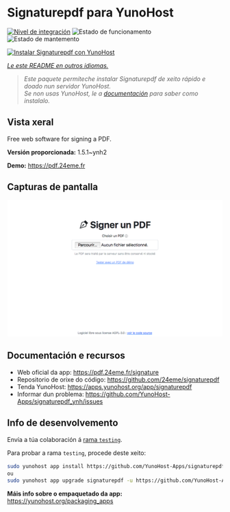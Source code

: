 <!--
NOTA: Este README foi creado automáticamente por <https://github.com/YunoHost/apps/tree/master/tools/readme_generator>
NON debe editarse manualmente.
-->

# Signaturepdf para YunoHost

[![Nivel de integración](https://dash.yunohost.org/integration/signaturepdf.svg)](https://dash.yunohost.org/appci/app/signaturepdf) ![Estado de funcionamento](https://ci-apps.yunohost.org/ci/badges/signaturepdf.status.svg) ![Estado de mantemento](https://ci-apps.yunohost.org/ci/badges/signaturepdf.maintain.svg)

[![Instalar Signaturepdf con YunoHost](https://install-app.yunohost.org/install-with-yunohost.svg)](https://install-app.yunohost.org/?app=signaturepdf)

*[Le este README en outros idiomas.](./ALL_README.md)*

> *Este paquete permíteche instalar Signaturepdf de xeito rápido e doado nun servidor YunoHost.*  
> *Se non usas YunoHost, le a [documentación](https://yunohost.org/install) para saber como instalalo.*

## Vista xeral

Free web software for signing a PDF.

**Versión proporcionada:** 1.5.1~ynh2

**Demo:** <https://pdf.24eme.fr>

## Capturas de pantalla

![Captura de pantalla de Signaturepdf](./doc/screenshots/screenshot.png)

## Documentación e recursos

- Web oficial da app: <https://pdf.24eme.fr/signature>
- Repositorio de orixe do código: <https://github.com/24eme/signaturepdf>
- Tenda YunoHost: <https://apps.yunohost.org/app/signaturepdf>
- Informar dun problema: <https://github.com/YunoHost-Apps/signaturepdf_ynh/issues>

## Info de desenvolvemento

Envía a túa colaboración á [rama `testing`](https://github.com/YunoHost-Apps/signaturepdf_ynh/tree/testing).

Para probar a rama `testing`, procede deste xeito:

```bash
sudo yunohost app install https://github.com/YunoHost-Apps/signaturepdf_ynh/tree/testing --debug
ou
sudo yunohost app upgrade signaturepdf -u https://github.com/YunoHost-Apps/signaturepdf_ynh/tree/testing --debug
```

**Máis info sobre o empaquetado da app:** <https://yunohost.org/packaging_apps>
